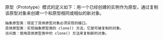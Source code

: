 原型（Prototype）模式的定义如下：用一个已经创建的实例作为原型，通过复制该原型对象来创建一个和原型相同或相似的新对象。

    抽象原型类：规定了具体原型对象必须实现的接口。
    具体原型类：实现抽象原型类的 clone() 方法，它是可被复制的对象。
    访问类：使用具体原型类中的 clone() 方法来复制新的对象。